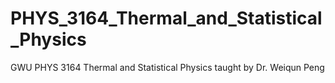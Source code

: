 # PHYS_3164_Thermal_and_Statistical_Physics
GWU PHYS 3164 Thermal and Statistical Physics taught by Dr. Weiqun Peng
